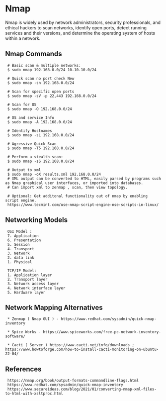 Nmap
=====

Nmap is widely used by network administrators, security professionals, and ethical hackers to scan networks, identify open ports, detect running services and their versions, and determine the operating system of hosts within a network.

Nmap Commands
-------------

     # Basic scan & multiple networks:
     $ sudo nmap 192.168.0.0/24 10.10.10.0/24

     # Quick scan no port check New 
     $ sudo nmap -sn 192.168.0.0/24

     # Scan for specific open ports
     $ sudo nmap -sV -p 22,443 192.168.0.0/24

     # Scan for OS
     $ sudo nmap -O 192.168.0.0/24

     # OS and service Info
     $ sudo nmap -A 192.168.0.0/24

     # Identify Hostnames
     $ sudo nmap -sL 192.168.0.0/24

     # Agressive Quick Scan
     $ sudo nmap -T5 192.168.0.0/24

     # Perform a stealth scan:
     $ sudo nmap -sS 192.168.0.0/24

     # Output to xml
     $ sudo nmap -oX results.xml 192.168.0.0/24
     # XML output can be converted to HTML, easily parsed by programs such as Nmap graphical user interfaces, or imported into databases.
     # Can import xml to zenmap , scan, then view topology. 

     # Optional: Get additonal functionality out of nmap by enabling script engine.
     https://www.tecmint.com/use-nmap-script-engine-nse-scripts-in-linux/

Networking Models
-----------------

     OSI Model :
     7. Application
     6. Presentation
     5. Session
     4. Transport
     3. Network
     2. data link
     1. Physical 

     TCP/IP Model:
     1. Application layer
     2. Transport layer
     3. Network access layer
     4. Network interface layer
     5. Hardware layer

Network Mapping Alternatives
----------------------------

     * Zenmap ( Nmap GUI ) - https://www.redhat.com/sysadmin/quick-nmap-inventory

     * Spice Works - https://www.spiceworks.com/free-pc-network-inventory-software/

     * Cacti ( Server ) https://www.cacti.net/info/downloads ; https://www.howtoforge.com/how-to-install-cacti-monitoring-on-ubuntu-22-04/

References
-----------

     https://nmap.org/book/output-formats-commandline-flags.html
     https://www.redhat.com/sysadmin/quick-nmap-inventory
     https://www.secureideas.com/blog/2021/01/converting-nmap-xml-files-to-html-with-xsltproc.html
